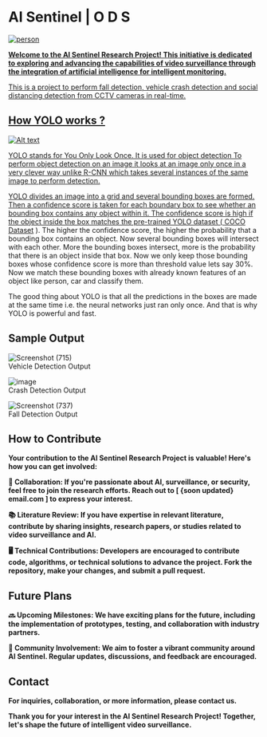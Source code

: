 # AI Sentinel | O D S
<div>
   <a href="https://github.com/iamvikramkumar/AI-SENTINEL/wiki">
<!--    <img src="https://github.com/iamvikramkumar/AI-Sentinel-Enhancing-Video-Surveillance-with-Intelligent-Monitoring/assets/89016145/4630c877-0c88-4006-bd73-02fbd67bf241" alt="person" width="600" height="400"> -->
      <img src="https://github.com/iamvikramkumar/AI-SENTINEL/assets/89016145/8531ba14-3336-4788-bad9-efba07ac5279" alt="person">
</div> 


**Welcome to the AI Sentinel Research Project! This initiative is dedicated to exploring and advancing the capabilities of video surveillance through the integration of artificial intelligence for intelligent monitoring.**

This is a project to perform fall detection, vehicle crash detection and social distancing detection from CCTV cameras in real-time.

## How YOLO works ?

![Alt text](https://cdn-images-1.medium.com/max/1024/1*bSLNlG7crv-p-m4LVYYk3Q.png)

YOLO stands for You Only Look Once. It is used for object detection
To perform object detection on an image it looks at an image only once in a very clever way unlike R-CNN which takes several instances of the same image to perform detection. 

YOLO divides an image into a grid and several bounding boxes are formed. Then a confidence score is taken for each boundary box to see whether an bounding box contains any object within it. The confidence score is high if the object inside the box matches the pre-trained YOLO dataset ( [COCO Dataset](https://cocodataset.org/) ). The higher the confidence score, the higher the probability that a bounding box contains an object. Now several bounding boxes will intersect with each other. More the bounding boxes intersect, more is the probability that there is an object inside that box. Now we only keep those bounding boxes whose confidence score is more than threshold value lets say 30%. Now we match these bounding boxes with already known features of an object like person, car and classify them.

The good thing about YOLO is that all the predictions in the boxes are made at the same time i.e. the neural networks just ran only once.
And that is why YOLO is powerful and fast.

## Sample Output 

![Screenshot (715)](https://github.com/iamvikramkumar/AI-SENTINEL/assets/89016145/dcf9f3d9-d2f8-41f8-99f4-061e5bc84ac6)
<br>
Vehicle Detection Output

![image](https://github.com/iamvikramkumar/AI-SENTINEL/assets/89016145/4ae21db0-c0b1-4e25-8c63-ea74a5189435)
<br>
Crash Detection Output

![Screenshot (737)](https://github.com/iamvikramkumar/AI-SENTINEL/assets/89016145/3983740a-f7ce-4646-a2bb-eecc3c7f0a87)
<br>
Fall Detection Output



## How to Contribute
**Your contribution to the AI Sentinel Research Project is valuable! Here's how you can get involved:**

**🤝 Collaboration: If you're passionate about AI, surveillance, or security, feel free to join the research efforts. Reach out to [ {soon updated} email.com ] to express your interest.**

**📚 Literature Review: If you have expertise in relevant literature, contribute by sharing insights, research papers, or studies related to video surveillance and AI.**

**🖥️ Technical Contributions: Developers are encouraged to contribute code, algorithms, or technical solutions to advance the project. Fork the repository, make your changes, and submit a pull request.**

## Future Plans
**🔜 Upcoming Milestones: We have exciting plans for the future, including the implementation of prototypes, testing, and collaboration with industry partners.**

**💬 Community Involvement: We aim to foster a vibrant community around AI Sentinel. Regular updates, discussions, and feedback are encouraged.**

## Contact
**For inquiries, collaboration, or more information, please contact us.**

**Thank you for your interest in the AI Sentinel Research Project! Together, let's shape the future of intelligent video surveillance.**
